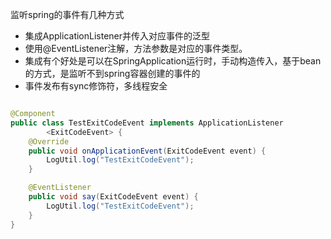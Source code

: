 监听spring的事件有几种方式

- 集成ApplicationListener并传入对应事件的泛型
- 使用@EventListener注解，方法参数是对应的事件类型。
- 集成有个好处是可以在SpringApplication运行时，手动构造传入，基于bean的方式，是监听不到spring容器创建的事件的
- 事件发布有sync修饰符，多线程安全

```java

@Component
public class TestExitCodeEvent implements ApplicationListener
        <ExitCodeEvent> {
    @Override
    public void onApplicationEvent(ExitCodeEvent event) {
        LogUtil.log("TestExitCodeEvent");
    }

    @EventListener
    public void say(ExitCodeEvent event) {
        LogUtil.log("TestExitCodeEvent");
    }
}
```